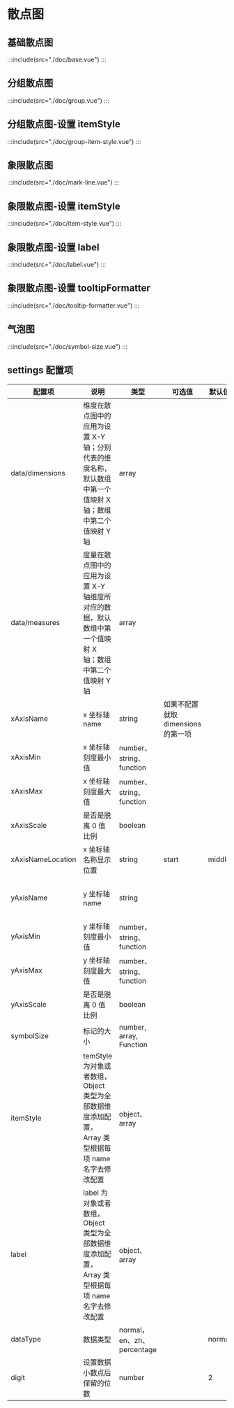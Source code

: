 # 散点图

## 基础散点图

:::include(src="./doc/base.vue")
:::

## 分组散点图

:::include(src="./doc/group.vue")
:::

## 分组散点图-设置 itemStyle

:::include(src="./doc/group-item-style.vue")
:::

## 象限散点图

:::include(src="./doc/mark-line.vue")
:::

## 象限散点图-设置 itemStyle

:::include(src="./doc/item-style.vue")
:::

## 象限散点图-设置 label

:::include(src="./doc/label.vue")
:::

## 象限散点图-设置 tooltipFormatter

:::include(src="./doc/tooltip-formatter.vue")
:::

## 气泡图

:::include(src="./doc/symbol-size.vue")
:::

## settings 配置项

| 配置项            | 说明                                                                                                        | 类型                       | 可选值                             | 默认值 | 用法                                                                            | 其他   |
| ----------------- | ----------------------------------------------------------------------------------------------------------- | -------------------------- | ---------------------------------- | ------ | ------------------------------------------------------------------------------- | ------ |
| data/dimensions   | 维度在散点图中的应用为设置 X-Y 轴；分别代表的维度名称，默认数组中第一个值映射 X 轴；数组中第二个值映射 Y 轴 | array                      |                                    |        | ['身高', '体重']                                                                | -      |
| data/measures     | 度量在散点图中的应用为设置 X-Y 轴维度所对应的数据，默认数组中第一个值映射 X 轴；数组中第二个值映射 Y 轴     | array                      |                                    |        |                                                                                 | 必填   |
| xAxisName         | x 坐标轴 name                                                                                               | string                     | 如果不配置就取 dimensions 的第一项 |        |                                                                                 |        |
| xAxisMin          | x 坐标轴刻度最小值                                                                                          | number、string、function   |                                    |        | 参见[文档](https://echarts.apache.org/zh/option.html#xAxis.min)                 |        |
| xAxisMax          | x 坐标轴刻度最大值                                                                                          | number、string、function   |                                    |        | 参见[文档](https://echarts.apache.org/zh/option.html#xAxis.max)                 |        |
| xAxisScale        | 是否是脱离 0 值比例                                                                                         | boolean                    |                                    |        | 参见[文档](https://echarts.apache.org/zh/option.html#xAxis.scale)               |        |
| xAxisNameLocation | x 坐标轴名称显示位置                                                                                        | string                     | start                              | middle | end                                                                             | middle | 参见[文档](https://echarts.apache.org/zh/option.html#xAxis.nameLocation) |  |
| yAxisName         | y 坐标轴 name                                                                                               | string                     |                                    |        | 如果不配置就取 dimensions 的第二项                                              |        |
| yAxisMin          | y 坐标轴刻度最小值                                                                                          | number、string、function   |                                    |        | 参见[文档](https://echarts.apache.org/zh/option.html#yAxis.min)                 |        |
| yAxisMax          | y 坐标轴刻度最大值                                                                                          | number、string、function   |                                    |        | 参见[文档](https://echarts.apache.org/zh/option.html#yAxis.max)                 |        |
| yAxisScale        | 是否是脱离 0 值比例                                                                                         | boolean                    |                                    |        | 参见[文档](https://echarts.apache.org/zh/option.html#yAxis.scale)               |        |
| symbolSize        | 标记的大小                                                                                                  | number, array, Function    |                                    |        | 参见[文档](https://echarts.apache.org/zh/option.html#series-scatter.symbolSize) |        |
| itemStyle         | temStyle 为对象或者数组，Object 类型为全部数据维度添加配置，Array 类型根据每项 name 名字去修改配置          | object、array              |                                    |        | 参见[文档](https://echarts.apache.org/zh/option.html#series-scatter.itemStyle)  |        |
| label             | label 为对象或者数组，Object 类型为全部数据维度添加配置，Array 类型根据每项 name 名字去修改配置             | object、array              |                                    |        | 参见[文档](https://echarts.apache.org/zh/option.html#series-scatter.label)      |        |
| dataType          | 数据类型                                                                                                    | normal，en、zh、percentage |                                    | normal |                                                                                 |        |
| digit             | 设置数据小数点后保留的位数                                                                                  | number                     |                                    | 2      |                                                                                 |        |
